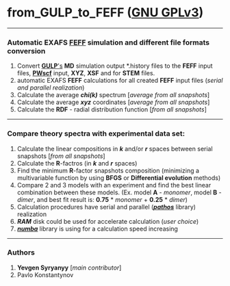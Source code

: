 
# from_GULP_to_FEFF ([GNU GPLv3](http://gplv3.fsf.org/))
---
### Automatic EXAFS [FEFF](http://monalisa.phys.washington.edu/feffproject-feff.html)  simulation and different file formats conversion 
1. Convert [**GULP**'s](https://gulp.curtin.edu.au/gulp/overview.cfm) **MD** simulation output *.history files to the **FEFF** input files, [**PWscf**](http://www.quantum-espresso.org/) input, **XYZ**, **XSF** and for **STEM** files.
1. automatic EXAFS **FEFF** calculations for all created **FEFF** input files (_serial and parallel realization_)
1. Calculate the average **_chi(k)_** spectrum [_average from all snapshots_]
1. Calculate the average **_xyz_** coordinates [_average from all snapshots_]
1. Calculate the **RDF** - radial distribution function [_from all snapshots_]

---
### Compare theory spectra with experimental data set:

1. Calculate the linear compositions in **_k_** and/or **_r_** spaces between serial snapshots [_from all snapshots_]
1. Calculate the **R**-factros (in **_k_** and **_r_** spaces)
1. Find the minimum **R**-factor snapshots composition (minimizing a multivariable function by using **BFGS** or **Differential evolution** methods)
1. Compare 2 and 3 models with an experiment and find the best linear combination between these models. (Ex. model **A** - _monomer_, model **B** - _dimer_, and best fit result is: **0.75** * _monomer_ + **0.25** *  _dimer_)
1. Calculation procedures have serial and parallel ([**_pathos_**](https://pypi.python.org/pypi/pathos) library) realization
1. **_RAM_** disk could be used for accelerate calculation (_user choice_)
1. [**_numba_**](https://numba.pydata.org/) library is using for a calculation speed increasing

---
### Authors
1. **Yevgen Syryanyy** [_main contributor_]
1. Pavlo Konstantynov
